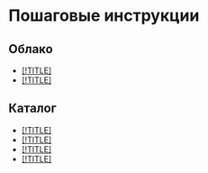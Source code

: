 # Пошаговые инструкции

## Облако

- [[!TITLE]](cloud/set-access-bindings.md)
- [[!TITLE]](cloud/switch-cloud.md)

## Каталог

- [[!TITLE]](folder/create.md)
- [[!TITLE]](folder/update.md)
- [[!TITLE]](folder/set-access-bindings.md)
- [[!TITLE]](folder/delete.md)
